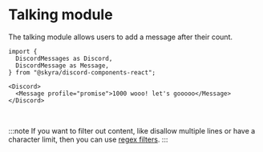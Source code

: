 # Talking module

The talking module allows users to add a message after their count.

```mdx-code-block
import {
  DiscordMessages as Discord,
  DiscordMessage as Message,
} from "@skyra/discord-components-react";

<Discord>
  <Message profile="promise">1000 wooo! let's gooooo</Message>
</Discord>
```

<br/>

:::note
If you want to filter out content, like disallow multiple lines or have a character limit, then you can use [regex filters](../03-regex-filters.md).
:::
